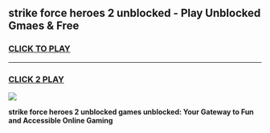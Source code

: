 
## strike force heroes 2 unblocked - Play Unblocked Gmaes & Free
<h3>
<a href="https://news.freeplayer.one?title=strike_force_heroes_2_unblocked&ref=16F">CLICK TO PLAY</a></h3>
<hr>

<h3>
<a href="https://news.freeplayer.one?title=strike_force_heroes_2_unblocked&ref=16F">CLICK 2 PLAY</a>
  
</h3>

<a href="https://news.freeplayer.one?title=strike_force_heroes_2_unblocked&ref=16F/"><img src="https://clearcache.store/games.png"></a>


**strike force heroes 2 unblocked games unblocked: Your Gateway to Fun and Accessible Online Gaming**
